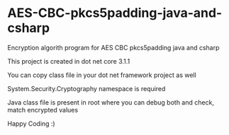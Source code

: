 # AES-CBC-pkcs5padding-java-and-csharp
Encryption algorith program for AES CBC pkcs5padding java and csharp 

This project is created in dot net core 3.1.1

You can copy class file in your dot net framework project as well

System.Security.Cryptography namespace is required

Java class file is present in root where you can debug both and check, match encrypted values 

Happy Coding :)

